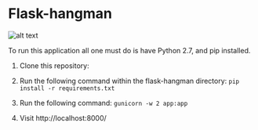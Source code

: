 # Flask-hangman

![alt text](https://i.imgur.com/krj6Cdm.png "Flask Hangman")

To run this application all one must do is have Python 2.7, and pip installed.

1. Clone this repository:

2. Run the following command within the flask-hangman directory: 
`pip install -r requirements.txt`

3. Run the following command: `gunicorn -w 2 app:app`

4. Visit http://localhost:8000/